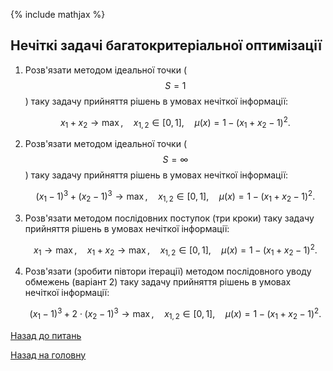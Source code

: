 <!-- 15.05 -->
{% include mathjax %}

## Нечіткі задачі багатокритеріальної оптимізації

1. Розв'язати методом ідеальної точки ($$S = 1$$) таку задачу прийняття рішень в умовах нечіткої інформації:

	$$
	x_1 + x_2 \to \max, \quad x_{1,2} \in [0, 1], \quad \mu(x) = 1 - (x_1 + x_2 - 1)^2.
	$$

2. Розв'язати методом ідеальної точки ($$S = \infty$$) таку задачу прийняття рішень в умовах нечіткої інформації:

	$$
	(x_1 - 1)^3 + (x_2 - 1)^3 \to \max, \quad x_{1,2} \in [0, 1], \quad \mu(x) = 1 - (x_1 + x_2 - 1)^2.
	$$

3. Розв'язати методом послідовних поступок (три кроки) таку задачу прийняття рішень в умовах нечіткої інформації:

	$$
	x_1 \to \max, \quad x_1 + x_2 \to \max, \quad x_{1,2} \in [0,1], \quad \mu(x) = 1 - (x_1 + x_2 - 1)^2.
	$$

4. Розв'язати (зробити півтори ітерації) методом послідовного уводу обмежень (варіант 2) таку задачу прийняття рішень в умовах нечіткої інформації:

	$$
	(x_1 - 1)^3 + 2 \cdot (x_2 - 1)^3 \to \max, \quad x_{1,2} \in [0, 1], \quad \mu(x) = 1 - (x_1 + x_2 - 1)^2.
	$$

[Назад до питань](README.md)

[Назад на головну](../README.md)
